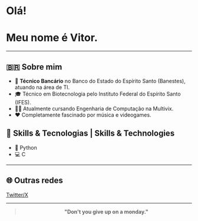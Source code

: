 # Olá!
# Meu nome é Vitor.

---

## 🇧🇷 Sobre mim

- 💼 **Técnico Bancário** no Banco do Estado do Espírito Santo (Banestes), atuando na área de TI.
- 🎓 Técnico em Biotecnologia pelo Instituto Federal do Espírito Santo (IFES).
- 🧑‍💻 Atualmente cursando Engenharia de Computação na Multivix.
- ❤️ Completamente fascinado por música e videogames.

## 🚀 Skills & Tecnologias | Skills & Technologies

- 🐍 Python
- 💻 C

---

## 🌐 Outras redes

[Twitter/X](https://x.com/arpeggii_)

---

<div align="center">
  
  > **"Don't you give up on a monday."**
  
</div>
